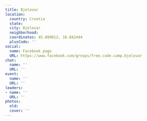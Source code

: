 ```yaml
---
title: Bjelovar
location:
  country: Croatia
  state: 
  city: Bjelovar
  neighborhood: 
  coordinates: 45.899012, 16.842444
  plusCode: ''
social:
  name: Facebook page
  URL: https://www.facebook.com/groups/free.code.camp.bjelovar
chat:
  name: ''
  URL: ''
event:
  name: ''
  URL: ''
leaders:
- name: ''
  URL: ''
photos:
  old: 
  cover: ''
---
```

